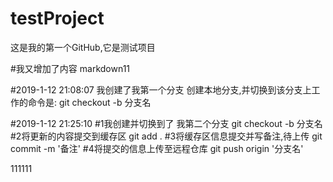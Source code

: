 # testProject
这是我的第一个GitHub,它是测试项目


#我又增加了内容
markdown11

#2019-1-12 21:08:07 
我创建了我第一个分支
创建本地分支,并切换到该分支上工作的命令是:
git checkout -b 分支名

#2019-1-12 21:25:10
#1我创建并切换到了 我第二个分支
 git checkout -b 分支名
#2将更新的内容提交到缓存区
 git add .
#3将缓存区信息提交并写备注,待上传
 git commit -m '备注'
#4将提交的信息上传至远程仓库
 git push origin '分支名'
 
111111
